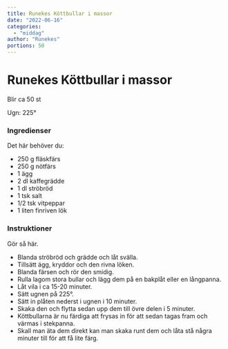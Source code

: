 ```yaml
---
title: Runekes Köttbullar i massor
date: "2022-06-16"
categories:
  - "middag"
author: "Runekes"
portions: 50
---
```


# Runekes Köttbullar i massor

Blir ca 50 st

Ugn: 225&#176;

### Ingredienser

Det här behöver du:


- 250 g fläskfärs
- 250 g nötfärs
- 1 ägg
- 2 dl kaffegrädde
- 1 dl ströbröd
- 1 tsk salt
- 1/2 tsk vitpeppar
- 1 liten finriven lök

### Instruktioner

Gör så här.

- Blanda ströbröd och grädde och låt svälla.
- Tillsätt ägg, kryddor och den rivna löken.
- Blanda färsen och rör den smidig.
- Rulla lagom stora bullar och lägg dem på en bakplåt eller en långpanna.
- Låt vila i ca 15-20 minuter.
- Sätt ugnen på 225&#176;.
- Sätt in plåten nederst i ugnen i 10 minuter.
- Skaka den och flytta sedan upp dem till övre delen i 5 minuter.
- Köttbullarna är nu färdiga att frysas in för att sedan tagas fram och värmas i stekpanna.
- Skall man äta dem direkt kan man skaka runt dem och låta stå några minuter till för att få lite färg.
